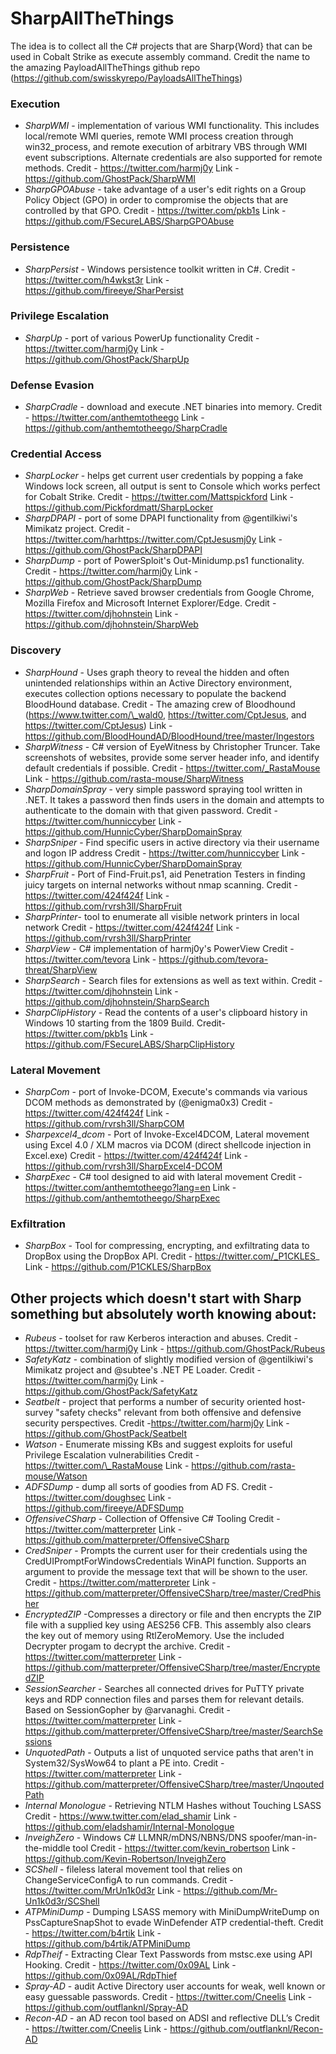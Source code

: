 # SharpAllTheThings
The idea is to collect all the C# projects that are Sharp{Word} that can be used in Cobalt Strike as execute assembly command.
Credit the name to the amazing PayloadAllTheThings github repo (https://github.com/swisskyrepo/PayloadsAllTheThings)

### Execution
- _SharpWMI_ - implementation of various WMI functionality. This includes local/remote WMI queries, remote WMI process creation through win32_process, and remote execution of arbitrary VBS through WMI event subscriptions. Alternate credentials are also supported for remote methods.
Credit - https://twitter.com/harmj0y
Link - https://github.com/GhostPack/SharpWMI
- _SharpGPOAbuse_ - take advantage of a user's edit rights on a Group Policy Object (GPO) in order to compromise the objects that are controlled by that GPO.
Credit - https://twitter.com/pkb1s
Link - https://github.com/FSecureLABS/SharpGPOAbuse

### Persistence
- _SharpPersist_ - Windows persistence toolkit written in C#. 
Credit - https://twitter.com/h4wkst3r
Link - https://github.com/fireeye/SharPersist

### Privilege Escalation
- _SharpUp_ -  port of various PowerUp functionality
Credit -  https://twitter.com/harmj0y
Link - https://github.com/GhostPack/SharpUp

### Defense Evasion
- _SharpCradle_ - download and execute .NET binaries into memory.
Credit - https://twitter.com/anthemtotheego
Link - https://github.com/anthemtotheego/SharpCradle

### Credential Access
- _SharpLocker_ - helps get current user credentials by popping a fake Windows lock screen, all output is sent to Console which works perfect for Cobalt Strike.
Credit -  https://twitter.com/Mattspickford
Link - https://github.com/Pickfordmatt/SharpLocker
- _SharpDPAPI_ - port of some DPAPI functionality from @gentilkiwi's Mimikatz project.
Credit - https://twitter.com/harhttps://twitter.com/CptJesusmj0y
Link - https://github.com/GhostPack/SharpDPAPI
- _SharpDump_ -  port of PowerSploit's Out-Minidump.ps1 functionality.
Credit - https://twitter.com/harmj0y
Link - https://github.com/GhostPack/SharpDump
- _SharpWeb_ - Retrieve saved browser credentials from Google Chrome, Mozilla Firefox and Microsoft Internet Explorer/Edge.
Credit - https://twitter.com/djhohnstein
Link - https://github.com/djhohnstein/SharpWeb

### Discovery
- _SharpHound_ -  Uses graph theory to reveal the hidden and often unintended relationships within an Active Directory environment, executes collection options necessary to populate the backend BloodHound database. 
Credit -  The amazing crew of Bloodhound (https://www.twitter.com/\_wald0, https://twitter.com/CptJesus, and https://twitter.com/CptJesus)
Link - https://github.com/BloodHoundAD/BloodHound/tree/master/Ingestors
- _SharpWitness_ - C# version of EyeWitness by Christopher Truncer. Take screenshots of websites, provide some server header info, and identify default credentials if possible.
Credit - https://twitter.com/_RastaMouse
Link - https://github.com/rasta-mouse/SharpWitness
- _SharpDomainSpray_ -  very simple password spraying tool written in .NET. It takes a password then finds users in the domain and attempts to authenticate to the domain with that given password.
Credit - https://twitter.com/hunniccyber
Link - https://github.com/HunnicCyber/SharpDomainSpray
- _SharpSniper_ -  Find specific users in active directory via their username and logon IP address
Credit - https://twitter.com/hunniccyber
Link - https://github.com/HunnicCyber/SharpDomainSpray
- _SharpFruit_ - Port of Find-Fruit.ps1, aid Penetration Testers in finding juicy targets on internal networks without nmap scanning.
Credit - https://twitter.com/424f424f
Link - https://github.com/rvrsh3ll/SharpFruit
- _SharpPrinter_- tool to enumerate all visible network printers in local network
Credit - https://twitter.com/424f424f
Link - https://github.com/rvrsh3ll/SharpPrinter
- _SharpView_ - C# implementation of harmj0y's PowerView
Credit - https://twitter.com/tevora
Link - https://github.com/tevora-threat/SharpView
- _SharpSearch_ - Search files for extensions as well as text within.
Credit - https://twitter.com/djhohnstein
Link - https://github.com/djhohnstein/SharpSearch
- _SharpClipHistory_ - Read the contents of a user's clipboard history in Windows 10 starting from the 1809 Build.
Credit- https://twitter.com/pkb1s
Link - https://github.com/FSecureLABS/SharpClipHistory

### Lateral Movement
- _SharpCom_ -  port of Invoke-DCOM, Execute's commands via various DCOM methods as demonstrated by (@enigma0x3)
Credit - https://twitter.com/424f424f
Link - https://github.com/rvrsh3ll/SharpCOM
- _Sharpexcel4\_dcom_ - Port of Invoke-Excel4DCOM, Lateral movement using Excel 4.0 / XLM macros via DCOM (direct shellcode injection in Excel.exe)
Credit - https://twitter.com/424f424f
Link - https://github.com/rvrsh3ll/SharpExcel4-DCOM
- _SharpExec_ - C# tool designed to aid with lateral movement
Credit - https://twitter.com/anthemtotheego?lang=en
Link - https://github.com/anthemtotheego/SharpExec

### Exfiltration
- _SharpBox_ - Tool for compressing, encrypting, and exfiltrating data to DropBox using the DropBox API.
Credit -  https://twitter.com/_P1CKLES_
Link - https://github.com/P1CKLES/SharpBox



## Other projects which doesn't start with Sharp something but absolutely worth knowing about:
- _Rubeus_ - toolset for raw Kerberos interaction and abuses.
Credit - https://twitter.com/harmj0y
Link - https://github.com/GhostPack/Rubeus
- _SafetyKatz_ - combination of slightly modified version of @gentilkiwi's Mimikatz project and @subtee's .NET PE Loader.
Credit - https://twitter.com/harmj0y
Link - https://github.com/GhostPack/SafetyKatz
- _Seatbelt_ - project that performs a number of security oriented host-survey "safety checks" relevant from both offensive and defensive security perspectives.
Credit  -https://twitter.com/harmj0y
Link - https://github.com/GhostPack/Seatbelt
- _Watson_ -  Enumerate missing KBs and suggest exploits for useful Privilege Escalation vulnerabilities
Credit - https://twitter.com/\_RastaMouse
Link - https://github.com/rasta-mouse/Watson
- _ADFSDump_ -  dump all sorts of goodies from AD FS.
Credit - https://twitter.com/doughsec
Link - https://github.com/fireeye/ADFSDump
- _OffensiveCSharp_ - Collection of Offensive C# Tooling
Credit - https://twitter.com/matterpreter
Link - https://github.com/matterpreter/OffensiveCSharp
- _CredSniper_ - Prompts the current user for their credentials using the CredUIPromptForWindowsCredentials WinAPI function. Supports an argument to provide the message text that will be shown to the user.
Credit - https://twitter.com/matterpreter
Link - https://github.com/matterpreter/OffensiveCSharp/tree/master/CredPhisher
- _EncryptedZIP_ -Compresses a directory or file and then encrypts the ZIP file with a supplied key using AES256 CFB. This assembly also clears the key out of memory using RtlZeroMemory. Use the included Decrypter progam to decrypt the archive.
Credit - https://twitter.com/matterpreter
Link - https://github.com/matterpreter/OffensiveCSharp/tree/master/EncryptedZIP
- _SessionSearcher_ - Searches all connected drives for PuTTY private keys and RDP connection files and parses them for relevant details. Based on SessionGopher by @arvanaghi.
Credit - https://twitter.com/matterpreter
Link -https://github.com/matterpreter/OffensiveCSharp/tree/master/SearchSessions
- _UnquotedPath_ - Outputs a list of unquoted service paths that aren't in System32/SysWow64 to plant a PE into. 
Credit -https://twitter.com/matterpreter
Link - https://github.com/matterpreter/OffensiveCSharp/tree/master/UnqoutedPath
- _Internal Monologue_ - Retrieving NTLM Hashes without Touching LSASS
Credit - https://www.twitter.com/elad_shamir
Link - https://github.com/eladshamir/Internal-Monologue
- _InveighZero_ - Windows C# LLMNR/mDNS/NBNS/DNS spoofer/man-in-the-middle tool
Credit - https://twitter.com/kevin_robertson
Link - https://github.com/Kevin-Robertson/InveighZero
- _SCShell_ - fileless lateral movement tool that relies on ChangeServiceConfigA to run commands.
Credit - https://twitter.com/MrUn1k0d3r
Link - https://github.com/Mr-Un1k0d3r/SCShell
- _ATPMiniDump_ - Dumping LSASS memory with MiniDumpWriteDump on PssCaptureSnapShot to evade WinDefender ATP credential-theft.
Credit - https://twitter.com/b4rtik
Link - https://github.com/b4rtik/ATPMiniDump
- _RdpTheif_ - Extracting Clear Text Passwords from mstsc.exe using API Hooking.
Credit - https://twitter.com/0x09AL
Link - https://github.com/0x09AL/RdpThief
- _Spray-AD_ -  audit Active Directory user accounts for weak, well known or easy guessable passwords.
Credit - https://twitter.com/Cneelis
Link - https://github.com/outflanknl/Spray-AD
- _Recon-AD_ - an AD recon tool based on ADSI and reflective DLL’s
Credit - https://twitter.com/Cneelis
Link - https://github.com/outflanknl/Recon-AD

